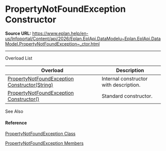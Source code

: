 # PropertyNotFoundException Constructor

**Source URL:** https://www.eplan.help/en-us/Infoportal/Content/api/2026/Eplan.EplApi.DataModelu~Eplan.EplApi.DataModel.PropertyNotFoundException~_ctor.html

---

Overload List

| Overload | Description |
| --- | --- |
| [PropertyNotFoundException Constructor(String)](Eplan.EplApi.DataModelu~Eplan.EplApi.DataModel.PropertyNotFoundException~_ctor(String).html) | Internal constructor with description. |
| [PropertyNotFoundException Constructor()](Eplan.EplApi.DataModelu~Eplan.EplApi.DataModel.PropertyNotFoundException~_ctor().html) | Standard constructor. |



See Also

#### Reference

[PropertyNotFoundException Class](Eplan.EplApi.DataModelu~Eplan.EplApi.DataModel.PropertyNotFoundException.html)
  
[PropertyNotFoundException Members](Eplan.EplApi.DataModelu~Eplan.EplApi.DataModel.PropertyNotFoundException_members.html)